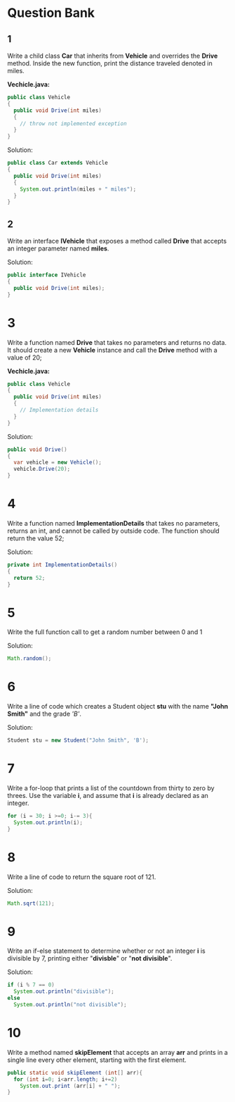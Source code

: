 # Question Bank

## 1
Write a child class **Car** that inherits from **Vehicle** and overrides the **Drive** method. Inside the new function, print the distance traveled denoted in miles.

**Vechicle.java:**
```java
public class Vehicle
{
  public void Drive(int miles)
  {
    // throw not implemented exception
  }
}
```

Solution:
```java
public class Car extends Vehicle
{
  public void Drive(int miles)
  {
    System.out.println(miles + " miles");
  }
}
```

## 2
Write an interface **IVehicle** that exposes a method called **Drive** that accepts an integer parameter named **miles**.

Solution:
```java
public interface IVehicle
{
  public void Drive(int miles);
}
```

# 3
Write a function named **Drive** that takes no parameters and returns no data. It should create a new **Vehicle** instance and call the **Drive** method with a value of 20;

**Vechicle.java:**
```java
public class Vehicle
{
  public void Drive(int miles)
  {
    // Implementation details
  }
}
```

Solution:
```java
public void Drive()
{
  var vehicle = new Vehicle();
  vehicle.Drive(20);
}
```

# 4
Write a function named **ImplementationDetails** that takes no parameters, returns an int, and cannot be called by outside code. The function should return the value 52;

Solution:
```java
private int ImplementationDetails()
{
  return 52;
}
```

# 5
Write the full function call to get a random number between 0 and 1

Solution:
```java
Math.random();
```

# 6 
Write a line of code which creates a Student object **stu** with the name **"John Smith"** and the grade *'B'*. 

Solution:
```java
Student stu = new Student("John Smith", 'B');
```
# 7
Write a for-loop that prints a list of the countdown from thirty to zero by threes. Use the variable **i**, and assume that **i** is already declared as an integer.
```java
for (i = 30; i >=0; i-= 3){
  System.out.println(i);
}
```
# 8 
Write a line of code to return the square root of 121. 

Solution:
```java
Math.sqrt(121);
```
# 9 
Write an if-else statement to determine whether or not an integer **i** is divisible by 7, printing either "**divisble**" or "**not divisible**".

Solution:
```java
if (i % 7 == 0)
  System.out.println("divisible");
else
  System.out.println("not divisible");
```

# 10 
Write a method named **skipElement** that accepts an array **arr** and prints in a single line every other element, starting with the first element.
```java
public static void skipElement (int[] arr){
  for (int i=0; i<arr.length; i+=2)
    System.out.print (arr[i] + " ");
}
```
